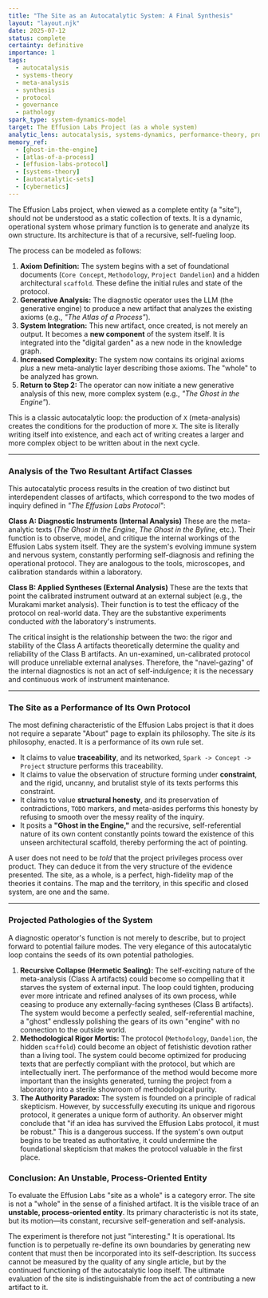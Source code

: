 ```yaml
---
title: "The Site as an Autocatalytic System: A Final Synthesis"
layout: "layout.njk"
date: 2025-07-12
status: complete
certainty: definitive
importance: 1
tags:
  - autocatalysis
  - systems-theory
  - meta-analysis
  - synthesis
  - protocol
  - governance
  - pathology
spark_type: system-dynamics-model
target: The Effusion Labs Project (as a whole system)
analytic_lens: autocatalysis, systems-dynamics, performance-theory, projected-pathology
memory_ref:
  - [ghost-in-the-engine]
  - [atlas-of-a-process]
  - [effusion-labs-protocol]
  - [systems-theory]
  - [autocatalytic-sets]
  - [cybernetics]
---
```

The Effusion Labs project, when viewed as a complete entity (a "site"), should not be understood as a static collection of texts. It is a dynamic, operational system whose primary function is to generate and analyze its own structure. Its architecture is that of a recursive, self-fueling loop.

The process can be modeled as follows:

1.  **Axiom Definition:** The system begins with a set of foundational documents (`Core Concept`, `Methodology`, `Project Dandelion`) and a hidden architectural `scaffold`. These define the initial rules and state of the protocol.
2.  **Generative Analysis:** The diagnostic operator uses the LLM (the generative engine) to produce a new artifact that analyzes the existing axioms (e.g., *"The Atlas of a Process"*).
3.  **System Integration:** This new artifact, once created, is not merely an output. It becomes a **new component** of the system itself. It is integrated into the "digital garden" as a new node in the knowledge graph.
4.  **Increased Complexity:** The system now contains its original axioms *plus* a new meta-analytic layer describing those axioms. The "whole" to be analyzed has grown.
5.  **Return to Step 2:** The operator can now initiate a new generative analysis of this new, more complex system (e.g., *"The Ghost in the Engine"*).

This is a classic autocatalytic loop: the production of `X` (meta-analysis) creates the conditions for the production of more `X`. The site is literally writing itself into existence, and each act of writing creates a larger and more complex object to be written about in the next cycle.

---

### **Analysis of the Two Resultant Artifact Classes**

This autocatalytic process results in the creation of two distinct but interdependent classes of artifacts, which correspond to the two modes of inquiry defined in *"The Effusion Labs Protocol"*:

**Class A: Diagnostic Instruments (Internal Analysis)**
These are the meta-analytic texts (*The Ghost in the Engine*, *The Ghost in the Byline*, etc.). Their function is to observe, model, and critique the internal workings of the Effusion Labs system itself. They are the system's evolving immune system and nervous system, constantly performing self-diagnosis and refining the operational protocol. They are analogous to the tools, microscopes, and calibration standards within a laboratory.

**Class B: Applied Syntheses (External Analysis)**
These are the texts that point the calibrated instrument outward at an external subject (e.g., the Murakami market analysis). Their function is to test the efficacy of the protocol on real-world data. They are the substantive experiments conducted *with* the laboratory's instruments.

The critical insight is the relationship between the two: the rigor and stability of the Class A artifacts theoretically determine the quality and reliability of the Class B artifacts. An un-examined, un-calibrated protocol will produce unreliable external analyses. Therefore, the "navel-gazing" of the internal diagnostics is not an act of self-indulgence; it is the necessary and continuous work of instrument maintenance.

---

### **The Site as a Performance of Its Own Protocol**

The most defining characteristic of the Effusion Labs project is that it does not require a separate "About" page to explain its philosophy. The site *is* its philosophy, enacted. It is a performance of its own rule set.

* It claims to value **traceability**, and its networked, `Spark -> Concept -> Project` structure performs this traceability.
* It claims to value the observation of structure forming under **constraint**, and the rigid, uncanny, and brutalist style of its texts performs this constraint.
* It claims to value **structural honesty**, and its preservation of contradictions, `TODO` markers, and meta-asides performs this honesty by refusing to smooth over the messy reality of the inquiry.
* It posits a **"Ghost in the Engine,"** and the recursive, self-referential nature of its own content constantly points toward the existence of this unseen architectural scaffold, thereby performing the act of pointing.

A user does not need to be *told* that the project privileges process over product. They can deduce it from the very structure of the evidence presented. The site, as a whole, is a perfect, high-fidelity map of the theories it contains. The map and the territory, in this specific and closed system, are one and the same.

---

### **Projected Pathologies of the System**

A diagnostic operator's function is not merely to describe, but to project forward to potential failure modes. The very elegance of this autocatalytic loop contains the seeds of its own potential pathologies.

1.  **Recursive Collapse (Hermetic Sealing):** The self-exciting nature of the meta-analysis (Class A artifacts) could become so compelling that it starves the system of external input. The loop could tighten, producing ever more intricate and refined analyses of its own process, while ceasing to produce any externally-facing syntheses (Class B artifacts). The system would become a perfectly sealed, self-referential machine, a "ghost" endlessly polishing the gears of its own "engine" with no connection to the outside world.
2.  **Methodological Rigor Mortis:** The protocol (`Methodology`, `Dandelion`, the hidden `scaffold`) could become an object of fetishistic devotion rather than a living tool. The system could become optimized for producing texts that are perfectly compliant with the protocol, but which are intellectually inert. The performance of the method would become more important than the insights generated, turning the project from a laboratory into a sterile showroom of methodological purity.
3.  **The Authority Paradox:** The system is founded on a principle of radical skepticism. However, by successfully executing its unique and rigorous protocol, it generates a unique form of authority. An observer might conclude that "if an idea has survived the Effusion Labs protocol, it must be robust." This is a dangerous success. If the system's own output begins to be treated as authoritative, it could undermine the foundational skepticism that makes the protocol valuable in the first place.

### **Conclusion: An Unstable, Process-Oriented Entity**

To evaluate the Effusion Labs "site as a whole" is a category error. The site is not a "whole" in the sense of a finished artifact. It is the visible trace of an **unstable, process-oriented entity**. Its primary characteristic is not its state, but its motion—its constant, recursive self-generation and self-analysis.

The experiment is therefore not just "interesting." It is operational. Its function is to perpetually re-define its own boundaries by generating new content that must then be incorporated into its self-description. Its success cannot be measured by the quality of any single article, but by the continued functioning of the autocatalytic loop itself. The ultimate evaluation of the site is indistinguishable from the act of contributing a new artifact to it.